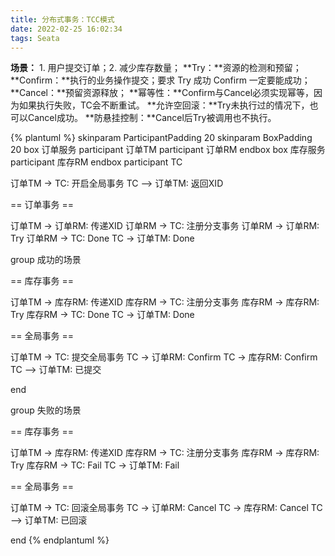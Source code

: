 ```yaml
---
title: 分布式事务：TCC模式
date: 2022-02-25 16:02:34
tags: Seata
---
```


**场景：** 1. 用户提交订单；2. 减少库存数量；
**Try：**资源的检测和预留；
**Confirm：**执行的业务操作提交；要求 Try 成功 Confirm 一定要能成功；
**Cancel：**预留资源释放；
**幂等性：**Confirm与Cancel必须实现幂等，因为如果执行失败，TC会不断重试。
**允许空回滚：**Try未执行过的情况下，也可以Cancel成功。
**防悬挂控制：**Cancel后Try被调用也不执行。

{% plantuml %}
skinparam ParticipantPadding 20
skinparam BoxPadding 20
box 订单服务
participant 订单TM
participant 订单RM
endbox
box 库存服务
participant 库存RM
endbox
participant TC

订单TM -> TC: 开启全局事务
TC --> 订单TM: 返回XID

== 订单事务 ==

订单TM -> 订单RM: 传递XID
订单RM -> TC: 注册分支事务
订单RM -> 订单RM: Try
订单RM -> TC: Done
TC -> 订单TM: Done

group 成功的场景

== 库存事务 ==

订单TM -> 库存RM: 传递XID
库存RM -> TC: 注册分支事务
库存RM -> 库存RM: Try
库存RM -> TC: Done
TC -> 订单TM: Done

== 全局事务 ==

订单TM -> TC: 提交全局事务
TC -> 订单RM: Confirm
TC -> 库存RM: Confirm
TC --> 订单TM: 已提交

end


group 失败的场景

== 库存事务 ==

订单TM -> 库存RM: 传递XID
库存RM -> TC: 注册分支事务
库存RM -> 库存RM: Try
库存RM -> TC: Fail
TC -> 订单TM: Fail

== 全局事务 ==

订单TM -> TC: 回滚全局事务
TC -> 订单RM: Cancel
TC -> 库存RM: Cancel
TC --> 订单TM: 已回滚

end
{% endplantuml %}
